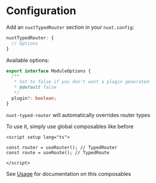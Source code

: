 # Configuration

Add an `nuxtTypedRouter` section in your `nuxt.config`:

```ts [nuxt.config.ts]
nuxtTypedRouter: {
  // Options
}
```

Available options:

```ts
export interface ModuleOptions {
  /**
   * Set to false if you don't want a plugin generated
   * @default false
   */
  plugin?: boolean;
}

```

`nuxt-typed-router` will automatically overrides router types

To use it, simply use global composables like before

```vue
<script setup lang="ts">

const router = useRouter(); // TypedRouter
const route = useRoute(); // TypedRoute

</script>
```

See [Usage](../2.usage/1.useRouter.md) for documentation on this composables